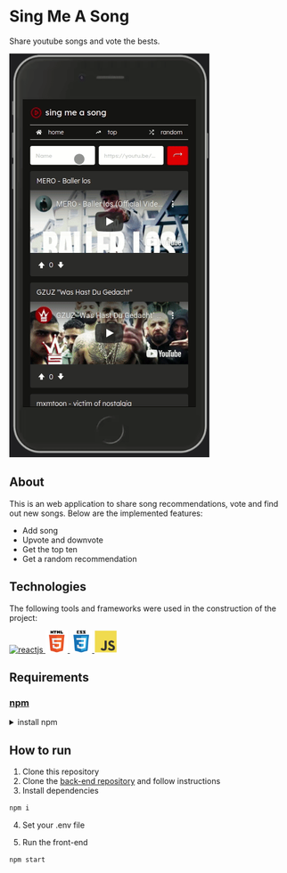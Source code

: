 # Sing Me A Song

Share youtube songs and vote the bests.

<img src="./demo-usage.gif" />

## About

This is an web application to share song recommendations, vote and find out new songs. Below are the implemented features:

- Add song
- Upvote and downvote
- Get the top ten
- Get a random recommendation

## Technologies

The following tools and frameworks were used in the construction of the project:

<a title="React" href="https://pt-br.reactjs.org/" target="_blank" rel="noreferrer"> 
    <img src="https://upload.wikimedia.org/wikipedia/commons/a/a7/React-icon.svg" alt="reactjs" width="40" height="40"/> 
</a>
<a title="HTML" href="https://www.w3.org/html/" target="_blank" rel="noreferrer"> 
    <img src="https://raw.githubusercontent.com/devicons/devicon/master/icons/html5/html5-original-wordmark.svg" alt="html5" width="40" height="40"/> 
</a>
<a title="CSS" href="https://www.w3schools.com/css/" target="_blank" rel="noreferrer"> 
    <img src="https://raw.githubusercontent.com/devicons/devicon/master/icons/css3/css3-original-wordmark.svg" alt="css3" width="40" height="40"/> 
</a>
<a title="JavaScript" href="https://developer.mozilla.org/en-US/docs/Web/JavaScript" target="_blank" rel="noreferrer"> 
    <img src="https://raw.githubusercontent.com/devicons/devicon/master/icons/javascript/javascript-original.svg" alt="javascript" width="40" height="40"/> 
</a>

## Requirements

### [npm](https://www.npmjs.com/)

<details>
    <summary>install npm</summary>

```bash
wget -qO- <https://raw.githubusercontent.com/nvm-sh/nvm/v0.38.0/install.sh> | bash

## Or this command
wget -qO- https://raw.githubusercontent.com/nvm-sh/nvm/v0.38.0/install.sh | bash

# Close and open terminal
nvm install --lts
nvm use --lts
# Verify node version
node --version # Must show v14.16.1
# Verify npm version
npm -v
```

</details>

## How to run

1. Clone this repository
2. Clone the [back-end repository](https://github.com/leonardo-otero390/Sing-Me-A-Song-Back) and follow instructions
3. Install dependencies

```bash
npm i
```

4. Set your .env file

5. Run the front-end

```bash
npm start
```
